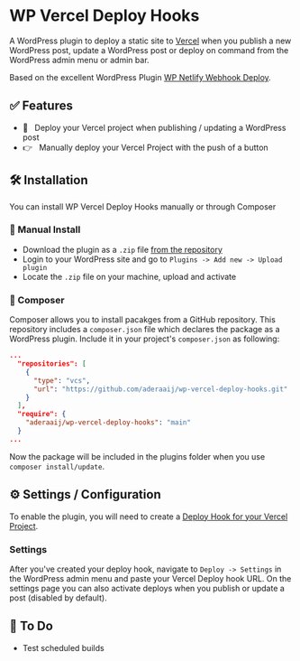 # WP Vercel Deploy Hooks

A WordPress plugin to deploy a static site to [Vercel](https://vercel.com/) when you publish a new WordPress post, update a WordPress post or deploy on command from the WordPress admin menu or admin bar.

Based on the excellent WordPress Plugin [WP Netlify Webhook Deploy](https://github.com/lukethacoder/wp-netlify-webhook-deploy).

## ✅ Features

- 🚗 &nbsp;&nbsp;Deploy your Vercel project when publishing / updating a WordPress post
- 👉 &nbsp;&nbsp;Manually deploy your Vercel Project with the push of a button

## 🛠 Installation

You can install WP Vercel Deploy Hooks manually or through Composer

### 🤙 Manual Install

- Download the plugin as a `.zip` file [from the repository](https://github.com/aderaaij/wp-vercel-deploy-hooks/archive/main.zip)
- Login to your WordPress site and go to `Plugins -> Add new -> Upload plugin`
- Locate the `.zip` file on your machine, upload and activate

### 🎼 Composer

Composer allows you to install pacakges from a GitHub repository. This repository includes a `composer.json` file which declares the package as a WordPress plugin. Include it in your project's `composer.json` as following:

```json
...
  "repositories": [
    {
      "type": "vcs",
      "url": "https://github.com/aderaaij/wp-vercel-deploy-hooks.git"
    }
  ],
  "require": {
    "aderaaij/wp-vercel-deploy-hooks": "main"
  }
...
```

Now the package will be included in the plugins folder when you use `composer install/update`.

## ⚙️ Settings / Configuration

To enable the plugin, you will need to create a [Deploy Hook for your Vercel Project](https://vercel.com/docs/more/deploy-hooks).

### Settings

After you've created your deploy hook, navigate to `Deploy -> Settings` in the WordPress admin menu and paste your Vercel Deploy hook URL. On the settings page you can also activate deploys when you publish or update a post (disabled by default).

## 🤔 To Do

- Test scheduled builds
